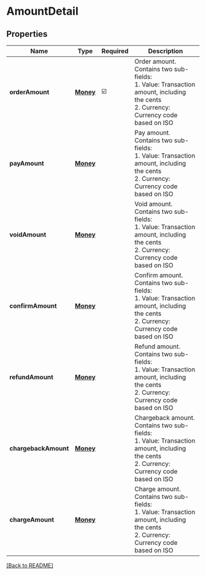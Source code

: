 # AmountDetail
## Properties

| Name | Type | Required | Description |
| ------------- | ------------- | ------------- | ------------- |
| **orderAmount** | [**Money**](Money.md) | ☑️ | Order amount. Contains two sub-fields:<br> 1. Value: Transaction amount, including the cents<br> 2. Currency: Currency code based on ISO<br>  |
| **payAmount** | [**Money**](Money.md) |  | Pay amount. Contains two sub-fields:<br> 1. Value: Transaction amount, including the cents<br> 2. Currency: Currency code based on ISO<br>  |
| **voidAmount** | [**Money**](Money.md) |  | Void amount. Contains two sub-fields:<br> 1. Value: Transaction amount, including the cents<br> 2. Currency: Currency code based on ISO<br>  |
| **confirmAmount** | [**Money**](Money.md) |  | Confirm amount. Contains two sub-fields:<br> 1. Value: Transaction amount, including the cents<br> 2. Currency: Currency code based on ISO<br>  |
| **refundAmount** | [**Money**](Money.md) |  | Refund amount. Contains two sub-fields:<br> 1. Value: Transaction amount, including the cents<br> 2. Currency: Currency code based on ISO<br>  |
| **chargebackAmount** | [**Money**](Money.md) |  | Chargeback amount. Contains two sub-fields:<br> 1. Value: Transaction amount, including the cents<br> 2. Currency: Currency code based on ISO<br>  |
| **chargeAmount** | [**Money**](Money.md) |  | Charge amount. Contains two sub-fields:<br> 1. Value: Transaction amount, including the cents<br> 2. Currency: Currency code based on ISO<br>  |

[[Back to README]](../../../../README.md)
